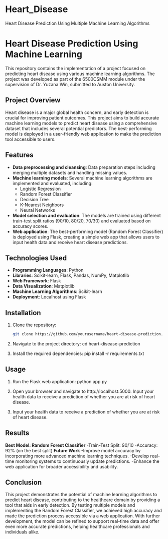 # Heart_Disease
Heart Disease Prediction Using Multiple Machine Learning Algorithms
# Heart Disease Prediction Using Machine Learning

This repository contains the implementation of a project focused on predicting heart disease using various machine learning algorithms. The project was developed as part of the 6500CSMM module under the supervision of Dr. Yuzana Win, submitted to Auston University.

## Project Overview

Heart disease is a major global health concern, and early detection is crucial for improving patient outcomes. This project aims to build accurate machine learning models to predict heart disease using a comprehensive dataset that includes several potential predictors. The best-performing model is deployed in a user-friendly web application to make the prediction tool accessible to users.

## Features

- **Data preprocessing and cleansing**: Data preparation steps including merging multiple datasets and handling missing values.
- **Machine learning models**: Several machine learning algorithms are implemented and evaluated, including:
  - Logistic Regression
  - Random Forest Classifier
  - Decision Tree
  - K-Nearest Neighbors
  - Neural Networks
- **Model selection and evaluation**: The models are trained using different train-test split ratios (90/10, 80/20, 70/30) and evaluated based on accuracy scores.
- **Web application**: The best-performing model (Random Forest Classifier) is deployed using Flask, creating a simple web app that allows users to input health data and receive heart disease predictions.
  
## Technologies Used

- **Programming Languages**: Python
- **Libraries**: Scikit-learn, Flask, Pandas, NumPy, Matplotlib
- **Web Framework**: Flask
- **Data Visualization**: Matplotlib
- **Machine Learning Algorithms**: Scikit-learn
- **Deployment**: Localhost using Flask
  
## Installation

1. Clone the repository:
   ```bash
   git clone https://github.com/yourusername/heart-disease-prediction.git
   
2. Navigate to the project directory:
   cd heart-disease-prediction

3. Install the required dependencies:
   pip install -r requirements.txt

## Usage
1. Run the Flask web application:
   python app.py

2. Open your browser and navigate to http://localhost:5000.
   Input your health data to receive a prediction of whether you are at risk of heart disease.

3. Input your health data to receive a prediction of whether you are at risk of heart disease.

## Results
**Best Model: Random Forest Classifier**
  -Train-Test Split: 90/10
  -Accuracy: 92% (on the best split)
**Future Work**
  -Improve model accuracy by incorporating more advanced machine learning techniques.
  -Develop real-time monitoring systems to continuously update predictions.
  -Enhance the web application for broader accessibility and usability.
  
## Conclusion
This project demonstrates the potential of machine learning algorithms to predict heart disease, contributing to the healthcare domain by providing a tool that aids in early detection. By testing multiple models and implementing the Random Forest Classifier, we achieved high accuracy and made the prediction process accessible via a web application. With further development, the model can be refined to support real-time data and offer even more accurate predictions, helping healthcare professionals and individuals alike.









